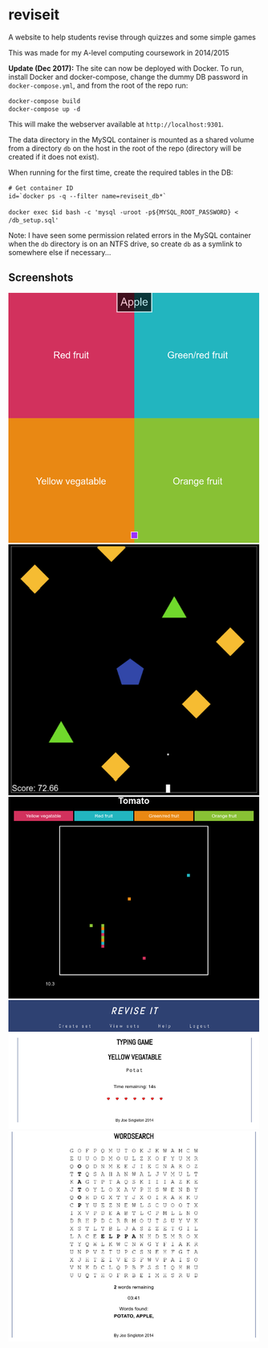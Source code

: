 # reviseit
A website to help students revise through quizzes and some simple games

This was made for my A-level computing coursework in 2014/2015

**Update (Dec 2017):**
The site can now be deployed with Docker. To run, install Docker and docker-compose, change the
dummy DB password in `docker-compose.yml`, and from the root of the repo run:

```
docker-compose build
docker-compose up -d
```

This will make the webserver available at `http://localhost:9301`.

The data directory in the MySQL container is mounted as a shared volume from a directory `db` on the
host in the root of the repo (directory will be created if it does not exist).

When running for the first time, create the required tables in the DB:

```
# Get container ID
id=`docker ps -q --filter name=reviseit_db*`

docker exec $id bash -c 'mysql -uroot -p${MYSQL_ROOT_PASSWORD} < /db_setup.sql'
```

Note: I have seen some permission related errors in the MySQL container when the `db` directory is
on an NTFS drive, so create `db` as a symlink to somewhere else if necessary...

## Screenshots

<img alt="Quadrant game" src="screenshots/quadrant.png" width="500" />
<img alt="Shapes game" src="screenshots/shapes.png" width="500" />
<img alt="Snake" src="screenshots/snake.png" width="500" />
<img alt="Typing game" src="screenshots/typing-game.png" width="500" />
<img alt="Wordsearch" src="screenshots/wordsearch.png" width="500" />
